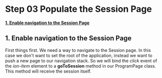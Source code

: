 # Step 03 Populate the Session Page

[**1. Enable navigation to the Session Page**](#1-enable-navigation-to-the-session-page)

## 1. Enable navigation to the Session Page

First things first. We need a way to navigate to the Session page. In this case we don't want to set the root of the application, instead we want to push a new page to our navigation stack.
So we will bind the _click_ event of the _ion-item_ element to a **goToSession** method in our ProgramPage class. This method will receive the session itself.

